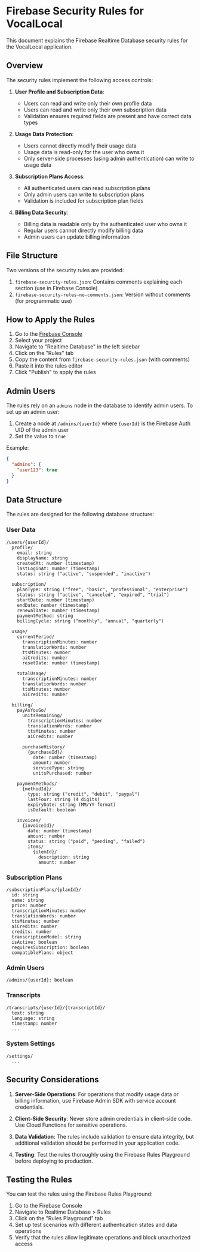 # Firebase Security Rules for VocalLocal

This document explains the Firebase Realtime Database security rules for the VocalLocal application.

## Overview

The security rules implement the following access controls:

1. **User Profile and Subscription Data**:
   - Users can read and write only their own profile data
   - Users can read and write only their own subscription data
   - Validation ensures required fields are present and have correct data types

2. **Usage Data Protection**:
   - Users cannot directly modify their usage data
   - Usage data is read-only for the user who owns it
   - Only server-side processes (using admin authentication) can write to usage data

3. **Subscription Plans Access**:
   - All authenticated users can read subscription plans
   - Only admin users can write to subscription plans
   - Validation is included for subscription plan fields

4. **Billing Data Security**:
   - Billing data is readable only by the authenticated user who owns it
   - Regular users cannot directly modify billing data
   - Admin users can update billing information

## File Structure

Two versions of the security rules are provided:

1. `firebase-security-rules.json`: Contains comments explaining each section (use in Firebase Console)
2. `firebase-security-rules-no-comments.json`: Version without comments (for programmatic use)

## How to Apply the Rules

1. Go to the [Firebase Console](https://console.firebase.google.com/)
2. Select your project
3. Navigate to "Realtime Database" in the left sidebar
4. Click on the "Rules" tab
5. Copy the content from `firebase-security-rules.json` (with comments)
6. Paste it into the rules editor
7. Click "Publish" to apply the rules

## Admin Users

The rules rely on an `admins` node in the database to identify admin users. To set up an admin user:

1. Create a node at `/admins/{userId}` where `{userId}` is the Firebase Auth UID of the admin user
2. Set the value to `true`

Example:
```json
{
  "admins": {
    "user123": true
  }
}
```

## Data Structure

The rules are designed for the following database structure:

### User Data

```
/users/{userId}/
  profile/
    email: string
    displayName: string
    createdAt: number (timestamp)
    lastLoginAt: number (timestamp)
    status: string ("active", "suspended", "inactive")
  
  subscription/
    planType: string ("free", "basic", "professional", "enterprise")
    status: string ("active", "canceled", "expired", "trial")
    startDate: number (timestamp)
    endDate: number (timestamp)
    renewalDate: number (timestamp)
    paymentMethod: string
    billingCycle: string ("monthly", "annual", "quarterly")
  
  usage/
    currentPeriod/
      transcriptionMinutes: number
      translationWords: number
      ttsMinutes: number
      aiCredits: number
      resetDate: number (timestamp)
    
    totalUsage/
      transcriptionMinutes: number
      translationWords: number
      ttsMinutes: number
      aiCredits: number
  
  billing/
    payAsYouGo/
      unitsRemaining/
        transcriptionMinutes: number
        translationWords: number
        ttsMinutes: number
        aiCredits: number
      
      purchaseHistory/
        {purchaseId}/
          date: number (timestamp)
          amount: number
          serviceType: string
          unitsPurchased: number
    
    paymentMethods/
      {methodId}/
        type: string ("credit", "debit", "paypal")
        lastFour: string (4 digits)
        expiryDate: string (MM/YY format)
        isDefault: boolean
    
    invoices/
      {invoiceId}/
        date: number (timestamp)
        amount: number
        status: string ("paid", "pending", "failed")
        items/
          {itemId}/
            description: string
            amount: number
```

### Subscription Plans

```
/subscriptionPlans/{planId}/
  id: string
  name: string
  price: number
  transcriptionMinutes: number
  translationWords: number
  ttsMinutes: number
  aiCredits: number
  credits: number
  transcriptionModel: string
  isActive: boolean
  requiresSubscription: boolean
  compatiblePlans: object
```

### Admin Users

```
/admins/{userId}: boolean
```

### Transcripts

```
/transcripts/{userId}/{transcriptId}/
  text: string
  language: string
  timestamp: number
  ...
```

### System Settings

```
/settings/
  ...
```

## Security Considerations

1. **Server-Side Operations**: For operations that modify usage data or billing information, use Firebase Admin SDK with service account credentials.

2. **Client-Side Security**: Never store admin credentials in client-side code. Use Cloud Functions for sensitive operations.

3. **Data Validation**: The rules include validation to ensure data integrity, but additional validation should be performed in your application code.

4. **Testing**: Test the rules thoroughly using the Firebase Rules Playground before deploying to production.

## Testing the Rules

You can test the rules using the Firebase Rules Playground:

1. Go to the Firebase Console
2. Navigate to Realtime Database > Rules
3. Click on the "Rules Playground" tab
4. Set up test scenarios with different authentication states and data operations
5. Verify that the rules allow legitimate operations and block unauthorized access
